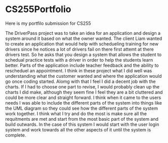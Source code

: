 # CS255Portfolio
Here is my portfilo submission for CS255

The DriverPass project was to take an idea for an application and design a system around it based on what the owner wanted. The client Liam wanted to create an application that would help with schedueling training for new drivers since he notices a lot of drivers fail on there first attemt at there drivers test. So he asks that you design a system that allows the student to schedual practice tests with a driver in order to help the students learn better. Parts of the application include teacher feedback and the ability to rescheduel an appointment. 
I think in these project what I did well was understanding what the customer wanted and where the application would go once coding started. Alomg with that I feel I did a decent job with the charts.
If I had to choose one part to revise, I would probably clean up the charts I did make, although they seem fine I feel they are a bit cluttered and could be more clear and straight forward.
I think when it came to the users needs I was able to include the different parts of the system into things like the UML diagram so they could see how the different parts of the system work together.
I think what I try and do the most is make sure all the requitments are met and start from the most basic part of the system and build outwards. In the case of this system I would start with the user login system and work towards all the other aspects of it until the system is complete.
